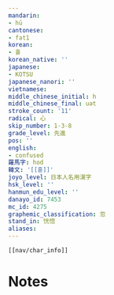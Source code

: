 ```yaml
---
mandarin:
- hū
cantonese:
- fat1
korean:
- 홀
korean_native: ''
japanese:
- KOTSU
japanese_nanori: ''
vietnamese:
middle_chinese_initial: h
middle_chinese_final: uət
stroke_count: '11'
radical: 心
skip_number: 1-3-8
grade_level: 先進
pos: ''
english:
- confused
羅馬字: hod
韓文: '[[혿]]'
joyo_level: 日本人名用漢字
hsk_level: ''
hanmun_edu_level: ''
danayo_id: 7453
mc_id: 4275
graphemic_classification: 忽
stand_in: 恍惚
aliases:
---
```

```meta-bind-embed
[[nav/char_info]]
```

# Notes
